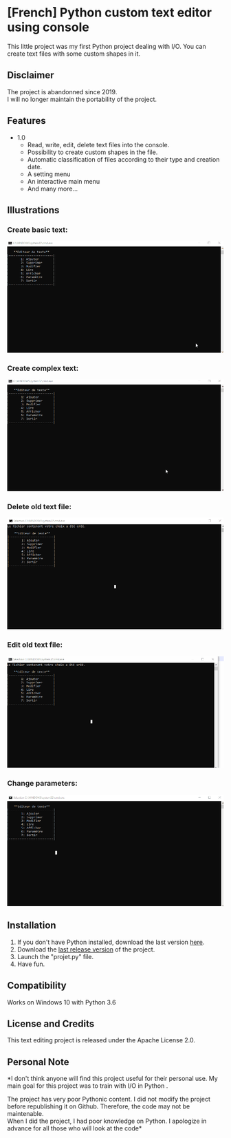 # [French] Python custom text editor using console

This little project was my first Python project dealing with I/O.
You can create text files with some custom shapes in it.


## Disclaimer
The project is abandonned since 2019.  
I will no longer maintain the portability of the project.

## Features
* 1.0
	* Read, write, edit, delete text files into the console.
	* Possibility to create custom shapes in the file.
	* Automatic classification of files according to their type and creation date.
	* A setting menu
	* An interactive main menu
	* And many more...
	
## Illustrations
### Create basic text:  
![BASIC](https://github.com/ElBretzel/first-io-python-project/blob/main/sources/gif-basic.gif?raw=true)
### Create complex text:
![COMPLEX](https://github.com/ElBretzel/first-io-python-project/blob/main/sources/gif-complex.gif?raw=true)
### Delete old text file:
![DELETE](https://github.com/ElBretzel/first-io-python-project/blob/main/sources/gif-delete.gif?raw=true)
### Edit old text file:
![EDIT](https://github.com/ElBretzel/first-io-python-project/blob/main/sources/gif-edit.gif?raw=true)
### Change parameters:
![PARAM](https://github.com/ElBretzel/first-io-python-project/blob/main/sources/gif-parameters.gif?raw=true)

	
## Installation

1. If you don't have Python installed, download the last version [here][1].
2. Download the [last release version][2] of the project.
3. Launch the "projet.py" file.
4. Have fun.

## Compatibility
Works on Windows 10 with Python 3.6

## License and Credits
This text editing project is released under the Apache License 2.0.

## Personal Note
*I don't think anyone will find this project useful for their personal use. My main goal for this project was to train with I/O in Python .  

The project has very poor Pythonic content. I did not modify the project before republishing it on Github. Therefore, the code may not be maintenable.  
When I did the project, I had poor knowledge on Python. I apologize in advance for all those who will look at the code*

  [1]: https://www.python.org/downloads/
  [2]: https://github.com/ElBretzel/first-io-python-project/releases
